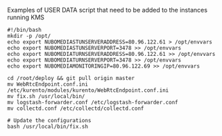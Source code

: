 Examples of USER DATA script that need to be added to the instances running KMS

```{r, engine='bash', count_lines}
#!/bin/bash
mkdir -p /opt/
echo export NUBOMEDIASTUNSERVERADDRESS=80.96.122.61 > /opt/envvars
echo export NUBOMEDIASTUNSERVERPORT=3478 >> /opt/envvars
echo export NUBOMEDIATURNSERVERADDRESS=80.96.122.61 >> /opt/envvars
echo export NUBOMEDIATURNSERVERPORT=3478 >> /opt/envvars
echo export NUBOMEDIAMONITORINGIP=80.96.122.69 >> /opt/envvars

cd /root/deploy && git pull origin master
mv WebRtcEndpoint.conf.ini /etc/kurento/modules/kurento/WebRtcEndpoint.conf.ini
mv fix.sh /usr/local/bin/
mv logstash-forwarder.conf /etc/logstash-forwarder.conf
mv collectd.conf /etc/collectd/collectd.conf

# Update the configurations
bash /usr/local/bin/fix.sh
```
